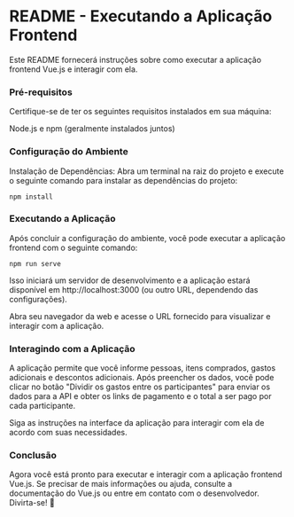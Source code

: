 # README - Executando a Aplicação Frontend

Este README fornecerá instruções sobre como executar a aplicação frontend Vue.js e interagir com ela.


### Pré-requisitos

Certifique-se de ter os seguintes requisitos instalados em sua máquina:

Node.js e npm (geralmente instalados juntos)


### Configuração do Ambiente

Instalação de Dependências:
Abra um terminal na raiz do projeto e execute o seguinte comando para instalar as dependências do projeto:

```
npm install
```

### Executando a Aplicação
Após concluir a configuração do ambiente, você pode executar a aplicação frontend com o seguinte comando: 

```
npm run serve
```

Isso iniciará um servidor de desenvolvimento e a aplicação estará disponível em http://localhost:3000 (ou outro URL, dependendo das configurações).

Abra seu navegador da web e acesse o URL fornecido para visualizar e interagir com a aplicação.

### Interagindo com a Aplicação

A aplicação permite que você informe pessoas, itens comprados, gastos adicionais e descontos adicionais. Após preencher os dados, você pode clicar no botão "Dividir os gastos entre os participantes" para enviar os dados para a API e obter os links de pagamento e o total a ser pago por cada participante.

Siga as instruções na interface da aplicação para interagir com ela de acordo com suas necessidades.

### Conclusão

Agora você está pronto para executar e interagir com a aplicação frontend Vue.js. Se precisar de mais informações ou ajuda, consulte a documentação do Vue.js ou entre em contato com o desenvolvedor. Divirta-se! 🚀
